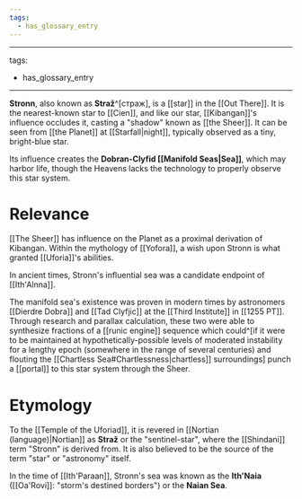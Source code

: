 ```yaml
---
tags:
  - has_glossary_entry
---
```


---
tags:
  - has_glossary_entry
---

**Stronn**, also known as **Straž**^[страж], is a [[star]] in the [[Out There]]. It is the nearest-known star to [[Cien]], and like our star, [[Kibangan]]'s influence occludes it, casting a "shadow" known as [[the Sheer]]. It can be seen from [[the Planet]] at [[Starfall|night]], typically observed as a tiny, bright-blue star. 

Its influence creates the **Dobran-Clyfid [[Manifold Seas|Sea]]**, which may harbor life, though the Heavens lacks the technology to properly observe this star system. 

# Relevance
[[The Sheer]] has influence on the Planet as a proximal derivation of Kibangan. Within the mythology of [[Yofora]], a wish upon Stronn is what granted [[Uforia]]'s abilities.

In ancient times, Stronn's influential sea was a candidate endpoint of [[Ith'Alnna]]. 

The manifold sea's existence was proven in modern times by astronomers [[Dierdre Dobra]] and [[Tad Clyfjic]] at the [[Third Institute]] in [[1255 PT]]. Through research and parallax calculation, these two were able to synthesize fractions of a [[runic engine]] sequence which could^[if it were to be maintained at hypothetically-possible levels of moderated instability for a lengthy epoch (somewhere in the range of several centuries) and flouting the [[Chartless Sea#Chartlessness|chartless]] surroundings] punch a [[portal]] to this star system through the Sheer.

# Etymology
To the [[Temple of the Uforiad]], it is revered in [[Nortian (language)|Nortian]] as **Straž** or the "sentinel-star", where the [[Shindani]] term "Stronn" is derived from. It is also believed to be the source of the term "star" or "astronomy" itself.

In the time of [[Ith'Paraan]], Stronn's sea was known as the **Ith'Naia** ([[Oa'Rovi]]: "storm's destined borders") or the **Naian Sea**.